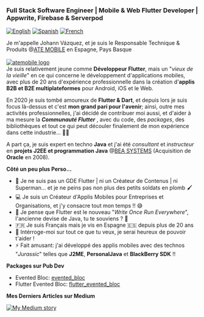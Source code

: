 ### Full Stack Software Engineer | Mobile & Web Flutter Developer | Appwrite, Firebase & Serverpod

[![English](https://img.shields.io/badge/Language-English-blueviolet?style=for-the-badge)](README.md)
[![Spanish](https://img.shields.io/badge/Language-Spanish-blueviolet?style=for-the-badge)](README-es.md)
[![French](https://img.shields.io/badge/Language-French-blueviolet?style=for-the-badge)](README-fr.md)

Je m'appelle Johann Vázquez, et je suis le Responsable Technique & Produits @[ATE MOBILE][atemobile_link] en Espagne, Pays Basque
<br><br>
[![atemobile logo](https://www.ategrupo.com/wp-content/uploads/2021/09/ate_mobile-500x150.jpg)][atemobile_link]
<br>
Je suis relativement jeune comme **Développeur Flutter**, mais un "*vieux de la vieille*" en ce qui concerne le développement d'applications mobiles, avec plus de 20 ans d'expérience professionnelle dans la création d'**applis B2B et B2E multiplateformes** pour Android, iOS et le Web.

En 2020 je suis tombé amoureux de **Flutter & Dart**, et depuis lors je suis focus là-dessus et c'est __mon grand pari pour l'avenir__; ainsi, outre mes activités professionnelles, j'ai décidé de contribuer moi aussi, et d'aider à ma mesure la _**Communauté Flutter**_ , avec du code, des *packages*, des bibliothèques et tout ce qui peut découler finalement de mon expérience dans cette industrie... 💙🚀

A part ça, je suis expert en techno **Java** et j'ai été _consultant_ et _instructeur_ en **projets J2EE et programmation Java** @[BEA SYSTEMS](https://en.wikipedia.org/wiki/BEA_Systems) (Acquisition de **Oracle** en 2008).

**Côté un peu plus Perso...**

- 🛑 Je ne suis pas un GDE Flutter | ni un Créateur de Contenus | ni Superman... et je ne peins pas non plus des petits soldats en plomb 🖌
- 💻 Je suis un Créateur d'Applis Mobiles pour Entreprises et Organisations, et j'y consacre tout mon temps !! 😅
- 💙 Je pense que Flutter est le nouveau "*Write Once Run Everywhere*", l'ancienne devise de Java, tu te souviens ? 🤔
- 🇫🇷 Je suis Français mais je vis en Espagne 🇪🇸 depuis plus de 20 ans
- 💬 Intérroge-moi sur tout ce que tu veux, je serai heureux de pouvoir t'aider !
- ⚡ Fait amusant: j'ai développé des applis mobiles avec des technos "*Jurassic*" telles que **J2ME**, **PersonalJava** et **BlackBerry SDK** !!

**Packages sur Pub Dev** 

- Evented Bloc: [evented_bloc](https://pub.dev/packages/evented_bloc)
- Flutter Evented Bloc: [flutter_evented_bloc](https://pub.dev/packages/flutter_evented_bloc)

**Mes Derniers Articles sur Medium**

[![My Medium story](https://medium-snippet-dc633c4f39a0.herokuapp.com/api/article.svg?username=@jovazcode&index=0&source=medium)](#)

[atemobile_link]: https://mobile.ategrupo.com
